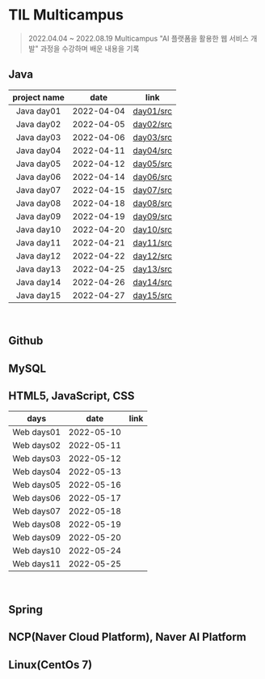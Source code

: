 # TIL Multicampus

> 2022.04.04 ~ 2022.08.19
> Multicampus "AI 플랫폼을 활용한 웹 서비스 개발" 과정을 수강하며 배운 내용을 기록

## Java

|  project name  |    date    |                             link                             |
| :--------: | :--------: | :----------------------------------------------------------: |
| Java day01 | 2022-04-04 | [day01/src](https://github.com/earlyou/Multicampus-Java/tree/master/day01/src) |
| Java day02 | 2022-04-05 | [day02/src](https://github.com/earlyou/Multicampus-Java/tree/master/day02/src) |
| Java day03 | 2022-04-06 | [day03/src](https://github.com/earlyou/Multicampus-Java/tree/master/day03/src) |
| Java day04 | 2022-04-11 | [day04/src](https://github.com/earlyou/Multicampus-Java/tree/master/day04/src) |
| Java day05 | 2022-04-12 | [day05/src](https://github.com/earlyou/Multicampus-Java/tree/master/day05/src) |
| Java day06 | 2022-04-14 | [day06/src](https://github.com/earlyou/Multicampus-Java/tree/master/day06/src) |
| Java day07 | 2022-04-15 | [day07/src](https://github.com/earlyou/Multicampus-Java/tree/master/day07/src) |
| Java day08 | 2022-04-18 | [day08/src](https://github.com/earlyou/Multicampus-Java/tree/master/day08/src) |
| Java day09 | 2022-04-19 | [day09/src](https://github.com/earlyou/Multicampus-Java/tree/master/day09/src) |
| Java day10 | 2022-04-20 | [day10/src](https://github.com/earlyou/Multicampus-Java/tree/master/day10/src) |
| Java day11 | 2022-04-21 | [day11/src](https://github.com/earlyou/Multicampus-Java/tree/master/day11/src) |
| Java day12 | 2022-04-22 | [day12/src](https://github.com/earlyou/Multicampus-Java/tree/master/day12/src) |
| Java day13 | 2022-04-25 | [day13/src](https://github.com/earlyou/Multicampus-Java/tree/master/day13/src) |
| Java day14 | 2022-04-26 | [day14/src](https://github.com/earlyou/Multicampus-Java/tree/master/day14/src) |
| Java day15 | 2022-04-27 | [day15/src](https://github.com/earlyou/Multicampus-Java/tree/master/day15/src) |

<br>

## Github

## MySQL

## HTML5, JavaScript, CSS

|    days    |    date    | link |
| :--------: | :--------: | :--: |
| Web days01 | 2022-05-10 |      |
| Web days02 | 2022-05-11 |      |
| Web days03 | 2022-05-12 |      |
| Web days04 | 2022-05-13 |      |
| Web days05 | 2022-05-16 |      |
| Web days06 | 2022-05-17 |      |
| Web days07 | 2022-05-18 |      |
| Web days08 | 2022-05-19 |      |
| Web days09 | 2022-05-20 |      |
| Web days10 | 2022-05-24 |      |
| Web days11 | 2022-05-25 |      |

<br>

## Spring

## NCP(Naver Cloud Platform), Naver AI Platform

## Linux(CentOs 7)
